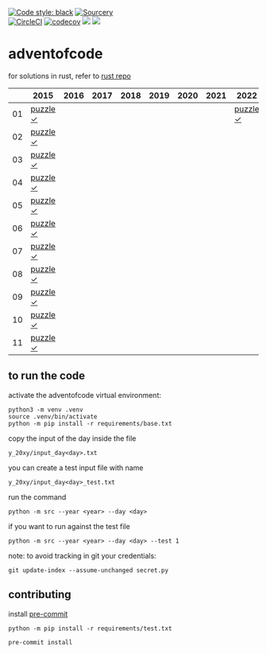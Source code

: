 [![Code style: black](https://img.shields.io/badge/code%20style-black-000000.svg)](https://github.com/psf/black)
[![Sourcery](https://img.shields.io/badge/Sourcery-enabled-brightgreen)](https://sourcery.ai)  
[![CircleCI](https://circleci.com/gh/Stegallo/adventofcode.svg?style=shield)](https://circleci.com/gh/Stegallo/adventofcode)
[![codecov](https://codecov.io/gh/stegallo/adventofcode/branch/master/graph/badge.svg)](https://codecov.io/gh/stegallo/adventofcode)
<a href="https://codeclimate.com/github/Stegallo/adventofcode/test_coverage"><img src="https://api.codeclimate.com/v1/badges/d3a26d2fed4f5d3b04c7/test_coverage" /></a>
<a href="https://codeclimate.com/github/Stegallo/adventofcode/maintainability"><img src="https://api.codeclimate.com/v1/badges/d3a26d2fed4f5d3b04c7/maintainability" /></a>
# adventofcode

for solutions in rust, refer to [rust repo][rustrepo]

|    | 2015        | 2016        | 2017        | 2018        | 2019        | 2020        | 2021        | 2022        | 2023        |
| -  | -           | -           | -           | -           | -           | -           | -           | -           | -           |
| 01 | [puzzle][201501p]</br>[✓][201501] |  |  |  |  |  |  | [puzzle][202201p]</br>[✓][202201] | [puzzle][202301p]</br>[✓][202301] |
| 02 | [puzzle][201502p]</br>[✓][201502] |  |  |  |  |  |  |  |  |
| 03 | [puzzle][201503p]</br>[✓][201503] |  |  |  |  |  |  |  |  |
| 04 | [puzzle][201504p]</br>[✓][201504] |  |  |  |  |  |  |  |  |
| 05 | [puzzle][201505p]</br>[✓][201505] |  |  |  |  |  |  |  |  |
| 06 | [puzzle][201506p]</br>[✓][201506] |  |  |  |  |  |  |  |  |
| 07 | [puzzle][201507p]</br>[✓][201507] |  |  |  |  |  |  |  |  |
| 08 | [puzzle][201508p]</br>[✓][201508] |  |  |  |  |  |  |  |  |
| 09 | [puzzle][201509p]</br>[✓][201509] |  |  |  |  |  |  |  |  |
| 10 | [puzzle][201510p]</br>[✓][201510] |  |  |  |  |  |  |  |  |
| 11 | [puzzle][201511p]</br>[✓][201511] |  |  |  |  |  |  |  |  |

[201501]: https://github.com/Stegallo/adventofcode/blob/master/y_2015/day1.py
[201501p]: https://adventofcode.com/2015/day/1
[201502]: https://github.com/Stegallo/adventofcode/blob/master/y_2015/day2.py
[201502p]: https://adventofcode.com/2015/day/2
[201503]: https://github.com/Stegallo/adventofcode/blob/master/y_2015/day3.py
[201503p]: https://adventofcode.com/2015/day/3
[201504]: https://github.com/Stegallo/adventofcode/blob/master/y_2015/day4.py
[201504p]: https://adventofcode.com/2015/day/4
[201505]: https://github.com/Stegallo/adventofcode/blob/master/y_2015/day5.py
[201505p]: https://adventofcode.com/2015/day/5
[201506]: https://github.com/Stegallo/adventofcode/blob/master/y_2015/day6.py
[201506p]: https://adventofcode.com/2015/day/6
[201507]: https://github.com/Stegallo/adventofcode/blob/master/y_2015/day7.py
[201507p]: https://adventofcode.com/2015/day/7
[201508]: https://github.com/Stegallo/adventofcode/blob/master/y_2015/day8.py
[201508p]: https://adventofcode.com/2015/day/8
[201509]: https://github.com/Stegallo/adventofcode/blob/master/y_2015/day9.py
[201509p]: https://adventofcode.com/2015/day/9
[201510]: https://github.com/Stegallo/adventofcode/blob/master/y_2015/day10.py
[201510p]: https://adventofcode.com/2015/day/10
[201511]: https://github.com/Stegallo/adventofcode/blob/master/y_2015/day11.py
[201511p]: https://adventofcode.com/2015/day/11

[202201]: https://github.com/Stegallo/adventofcode/blob/master/y_2022/day1.py
[202201p]: https://adventofcode.com/2022/day/1

[202301]: https://github.com/Stegallo/adventofcode/blob/master/y_2023/day1.py
[202301p]: https://adventofcode.com/2023/day/1
[202302]: https://github.com/Stegallo/adventofcode/blob/master/y_2023/day2.py
[202302p]: https://adventofcode.com/2023/day/2

[rustrepo]: https://github.com/Stegallo/adventofcodeinrust

## to run the code

activate the adventofcode virtual environment:
```
python3 -m venv .venv
source .venv/bin/activate
python -m pip install -r requirements/base.txt
```

copy the input of the day inside the file
```
y_20xy/input_day<day>.txt
```
you can create a test input file with name
```
y_20xy/input_day<day>_test.txt
```

run the command
```
python -m src --year <year> --day <day>
```
if you want to run against the test file
```
python -m src --year <year> --day <day> --test 1
```

note: to avoid tracking in git your credentials:
```
git update-index --assume-unchanged secret.py
```

## contributing

install [pre-commit](https://pre-commit.com/)

```
python -m pip install -r requirements/test.txt
```
```
pre-commit install
```
